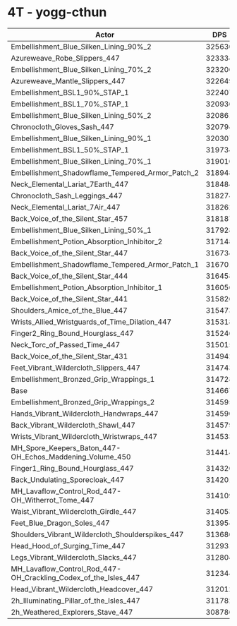 # 4T - yogg-cthun
| Actor | DPS | Increase |
|---|:---:|:---:|
|Embellishment_Blue_Silken_Lining_90%_2|325630|3.48%|
|Azureweave_Robe_Slippers_447|323334|2.75%|
|Embellishment_Blue_Silken_Lining_70%_2|323206|2.71%|
|Azureweave_Mantle_Slippers_447|322649|2.54%|
|Embellishment_BSL1_90%_STAP_1|322407|2.46%|
|Embellishment_BSL1_70%_STAP_1|320936|1.99%|
|Embellishment_Blue_Silken_Lining_50%_2|320861|1.97%|
|Chronocloth_Gloves_Sash_447|320794|1.95%|
|Embellishment_Blue_Silken_Lining_90%_1|320307|1.79%|
|Embellishment_BSL1_50%_STAP_1|319734|1.61%|
|Embellishment_Blue_Silken_Lining_70%_1|319016|1.38%|
|Embellishment_Shadowflame_Tempered_Armor_Patch_2|318948|1.36%|
|Neck_Elemental_Lariat_7Earth_447|318484|1.21%|
|Chronocloth_Sash_Leggings_447|318274|1.15%|
|Neck_Elemental_Lariat_7Air_447|318262|1.14%|
|Back_Voice_of_the_Silent_Star_457|318187|1.12%|
|Embellishment_Blue_Silken_Lining_50%_1|317928|1.04%|
|Embellishment_Potion_Absorption_Inhibitor_2|317148|0.79%|
|Back_Voice_of_the_Silent_Star_447|316734|0.66%|
|Embellishment_Shadowflame_Tempered_Armor_Patch_1|316701|0.65%|
|Back_Voice_of_the_Silent_Star_444|316458|0.57%|
|Embellishment_Potion_Absorption_Inhibitor_1|316056|0.44%|
|Back_Voice_of_the_Silent_Star_441|315826|0.37%|
|Shoulders_Amice_of_the_Blue_447|315473|0.26%|
|Wrists_Allied_Wristguards_of_Time_Dilation_447|315318|0.21%|
|Finger2_Ring_Bound_Hourglass_447|315246|0.18%|
|Neck_Torc_of_Passed_Time_447|315015|0.11%|
|Back_Voice_of_the_Silent_Star_431|314942|0.09%|
|Feet_Vibrant_Wildercloth_Slippers_447|314743|0.02%|
|Embellishment_Bronzed_Grip_Wrappings_1|314728|0.02%|
|Base|314667|0.00%|
|Embellishment_Bronzed_Grip_Wrappings_2|314595|-0.02%|
|Hands_Vibrant_Wildercloth_Handwraps_447|314590|-0.02%|
|Back_Vibrant_Wildercloth_Shawl_447|314579|-0.03%|
|Wrists_Vibrant_Wildercloth_Wristwraps_447|314533|-0.04%|
|MH_Spore_Keepers_Baton_447-OH_Echos_Maddening_Volume_450|314414|-0.08%|
|Finger1_Ring_Bound_Hourglass_447|314326|-0.11%|
|Back_Undulating_Sporecloak_447|314201|-0.15%|
|MH_Lavaflow_Control_Rod_447-OH_Witherrot_Tome_447|314109|-0.18%|
|Waist_Vibrant_Wildercloth_Girdle_447|314053|-0.20%|
|Feet_Blue_Dragon_Soles_447|313954|-0.23%|
|Shoulders_Vibrant_Wildercloth_Shoulderspikes_447|313680|-0.31%|
|Head_Hood_of_Surging_Time_447|312931|-0.55%|
|Legs_Vibrant_Wildercloth_Slacks_447|312804|-0.59%|
|MH_Lavaflow_Control_Rod_447-OH_Crackling_Codex_of_the_Isles_447|312344|-0.74%|
|Head_Vibrant_Wildercloth_Headcover_447|312012|-0.84%|
|2h_Illuminating_Pillar_of_the_Isles_447|311782|-0.92%|
|2h_Weathered_Explorers_Stave_447|308786|-1.87%|
